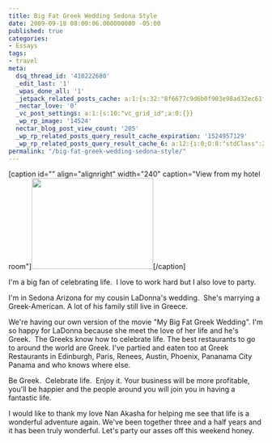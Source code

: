 ```yaml
---
title: Big Fat Greek Wedding Sedona Style
date: 2009-09-18 08:00:06.000000000 -05:00
published: true
categories:
- Essays
tags:
- travel
meta:
  dsq_thread_id: '410222680'
  _edit_last: '1'
  _wpas_done_all: '1'
  _jetpack_related_posts_cache: a:1:{s:32:"8f6677c9d6b0f903e98ad32ec61f8deb";a:2:{s:7:"expires";i:1499686061;s:7:"payload";a:3:{i:0;a:1:{s:2:"id";i:8352;}i:1;a:1:{s:2:"id";i:1250;}i:2;a:1:{s:2:"id";i:214;}}}}
  _nectar_love: '0'
  _vc_post_settings: a:1:{s:10:"vc_grid_id";a:0:{}}
  _wp_rp_image: '14524'
  nectar_blog_post_view_count: '205'
  _wp_rp_related_posts_query_result_cache_expiration: '1524957129'
  _wp_rp_related_posts_query_result_cache_6: a:12:{i:0;O:8:"stdClass":2:{s:7:"post_id";s:4:"4430";s:5:"score";s:17:"64.45128369603968";}i:1;O:8:"stdClass":2:{s:7:"post_id";s:4:"1766";s:5:"score";s:17:"57.14467712125715";}i:2;O:8:"stdClass":2:{s:7:"post_id";s:4:"4410";s:5:"score";s:18:"54.916201908226505";}i:3;O:8:"stdClass":2:{s:7:"post_id";s:3:"746";s:5:"score";s:17:"54.89960430230102";}i:4;O:8:"stdClass":2:{s:7:"post_id";s:4:"4413";s:5:"score";s:17:"53.68569096046254";}i:5;O:8:"stdClass":2:{s:7:"post_id";s:4:"4409";s:5:"score";s:17:"49.16605859350753";}i:6;O:8:"stdClass":2:{s:7:"post_id";s:4:"4406";s:5:"score";s:17:"46.99222609573401";}i:7;O:8:"stdClass":2:{s:7:"post_id";s:4:"4419";s:5:"score";s:17:"46.08350807102081";}i:8;O:8:"stdClass":2:{s:7:"post_id";s:4:"4411";s:5:"score";s:17:"45.13521922746264";}i:9;O:8:"stdClass":2:{s:7:"post_id";s:4:"4405";s:5:"score";s:17:"42.73016827483246";}i:10;O:8:"stdClass":2:{s:7:"post_id";s:4:"4417";s:5:"score";s:16:"41.6890589163344";}i:11;O:8:"stdClass":2:{s:7:"post_id";s:3:"788";s:5:"score";s:17:"39.60221719804794";}}
permalink: "/big-fat-greek-wedding-sedona-style/"
---
```

[caption id="" align="alignright" width="240" caption="View from my hotel room"]<img title="Sedona Red Rocks" src="{{ site.baseurl }}/posts/2009/09/3931325239_4e38067484_m.jpg" alt="" width="240" height="180" />[/caption]

I'm a big fan of celebrating life.  I love to work hard but I also love to party.

I'm in Sedona Arizona for my cousin LaDonna's wedding.  She's marrying a Greek-American. A lot of his family still live in Greece.

We're having our own version of the movie "My Big Fat Greek Wedding". I'm so happy for LaDonna because she meet the love of her life and he's Greek.  The Greeks know how to celebrate life. The best restaurants to go to around the world are Greek. I've partied and eaten too at Greek Restaurants in Edinburgh, Paris, Renees, Austin, Phoenix, Pananama City Panama and who knows where else.

Be Greek.  Celebrate life.  Enjoy it. Your business will be more profitable, you'll be happier and the people around you will join you in having a fantastic life.

I would like to thank my love Nan Akasha for helping me see that life is a wonderful adventure again. We've been together three and a half years and it has been truly wonderful. Let's party our asses off this weekend honey.</p>
